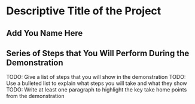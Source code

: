 # Descriptive Title of the Project

## Add You Name Here

## Series of Steps that You Will Perform During the Demonstration

TODO: Give a list of steps that you will show in the demonstration
TODO: Use a bulleted list to explain what steps you will take and what they show
TODO: Write at least one paragraph to highlight the key take home points from the demonstration
